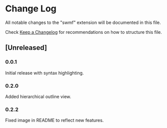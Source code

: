 # Change Log

All notable changes to the "swmf" extension will be documented in this file.

Check [Keep a Changelog](http://keepachangelog.com/) for recommendations on how to structure this file.

## [Unreleased]
### 0.0.1 
Initial release with syntax highlighting.
### 0.2.0 
Added hierarchical outline view.
### 0.2.2 
Fixed image in README to reflect new features.